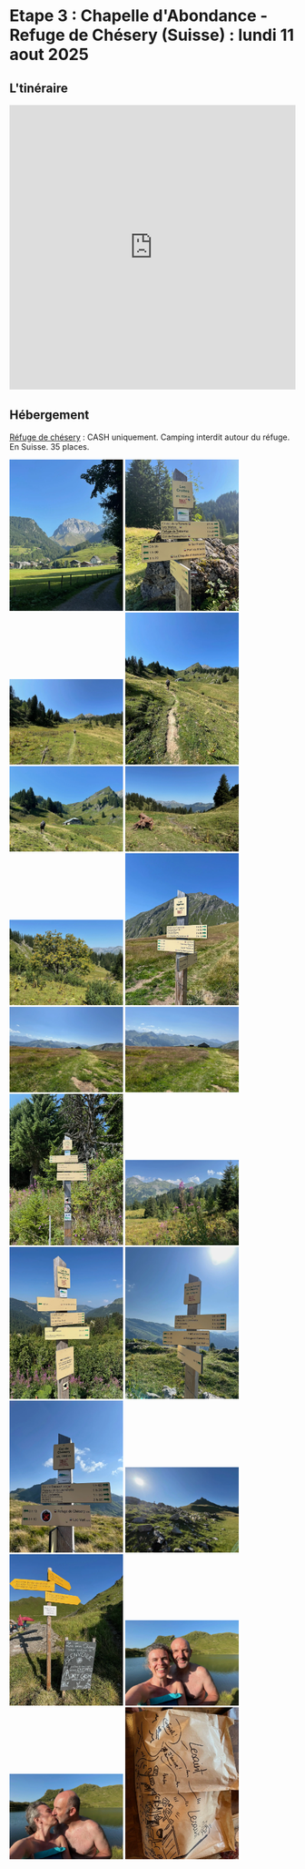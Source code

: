 # Etape 3 : Chapelle d'Abondance - Refuge de Chésery (Suisse) : lundi 11 aout 2025

## L'tinéraire

<iframe src="https://gpx.studio/?state=%7B%22ids%22:%5B%221T6iPolFYHdeOHUVyx7zVU_em5iiu1IDh%22%5D%7D&embed&distance" width="100%" height="500" frameborder="0" allowfullscreen><p><a href="https://gpx.studio/?state=%7B%22ids%22:%5B%221T6iPolFYHdeOHUVyx7zVU_em5iiu1IDh%22%5D%7D"></a></p></iframe>


## Hébergement

[Réfuge de chésery](https://www.lacvert.ch/fr/r%C3%A9servation/) : CASH uniquement. Camping interdit autour du réfuge. En Suisse. 35 places.



<a href="../../Images/GTA1/webp/Jour3/IMG_2418.webp"><img src="../../Images/GTA1/webp/Jour3/IMG_2418.webp" width="200"></a>
<a href="../../Images/GTA1/webp/Jour3/IMG_2419.webp"><img src="../../Images/GTA1/webp/Jour3/IMG_2419.webp" width="200"></a>
<a href="../../Images/GTA1/webp/Jour3/IMG_2420.webp"><img src="../../Images/GTA1/webp/Jour3/IMG_2420.webp" width="200"></a>
<a href="../../Images/GTA1/webp/Jour3/IMG_2421.webp"><img src="../../Images/GTA1/webp/Jour3/IMG_2421.webp" width="200"></a>
<a href="../../Images/GTA1/webp/Jour3/IMG_2422.webp"><img src="../../Images/GTA1/webp/Jour3/IMG_2422.webp" width="200"></a>
<a href="../../Images/GTA1/webp/Jour3/IMG_2424.webp"><img src="../../Images/GTA1/webp/Jour3/IMG_2424.webp" width="200"></a>
<a href="../../Images/GTA1/webp/Jour3/IMG_2425.webp"><img src="../../Images/GTA1/webp/Jour3/IMG_2425.webp" width="200"></a>
<a href="../../Images/GTA1/webp/Jour3/IMG_2426.webp"><img src="../../Images/GTA1/webp/Jour3/IMG_2426.webp" width="200"></a>
<a href="../../Images/GTA1/webp/Jour3/IMG_2427.webp"><img src="../../Images/GTA1/webp/Jour3/IMG_2427.webp" width="200"></a>
<a href="../../Images/GTA1/webp/Jour3/IMG_2428.webp"><img src="../../Images/GTA1/webp/Jour3/IMG_2428.webp" width="200"></a>
<a href="../../Images/GTA1/webp/Jour3/IMG_2429.webp"><img src="../../Images/GTA1/webp/Jour3/IMG_2429.webp" width="200"></a>
<a href="../../Images/GTA1/webp/Jour3/IMG_2430.webp"><img src="../../Images/GTA1/webp/Jour3/IMG_2430.webp" width="200"></a>
<a href="../../Images/GTA1/webp/Jour3/IMG_2431.webp"><img src="../../Images/GTA1/webp/Jour3/IMG_2431.webp" width="200"></a>
<a href="../../Images/GTA1/webp/Jour3/IMG_2432.webp"><img src="../../Images/GTA1/webp/Jour3/IMG_2432.webp" width="200"></a>
<a href="../../Images/GTA1/webp/Jour3/IMG_2433.webp"><img src="../../Images/GTA1/webp/Jour3/IMG_2433.webp" width="200"></a>
<a href="../../Images/GTA1/webp/Jour3/IMG_2434.webp"><img src="../../Images/GTA1/webp/Jour3/IMG_2434.webp" width="200"></a>
<a href="../../Images/GTA1/webp/Jour3/IMG_2435.webp"><img src="../../Images/GTA1/webp/Jour3/IMG_2435.webp" width="200"></a>
<a href="../../Images/GTA1/webp/Jour3/IMG_2436.webp"><img src="../../Images/GTA1/webp/Jour3/IMG_2436.webp" width="200"></a>
<a href="../../Images/GTA1/webp/Jour3/IMG_2437.webp"><img src="../../Images/GTA1/webp/Jour3/IMG_2437.webp" width="200"></a>
<a href="../../Images/GTA1/webp/Jour3/IMG_2438.webp"><img src="../../Images/GTA1/webp/Jour3/IMG_2438.webp" width="200"></a>
